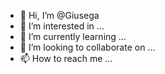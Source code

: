 - 👋 Hi, I’m @Giusega
- 👀 I’m interested in ...
- 🌱 I’m currently learning ...
- 💞️ I’m looking to collaborate on ...
- 📫 How to reach me ...

<!---
Giusega/Giusega is a ✨ special ✨ repository because its `README.md` (this file) appears on your GitHub profile.
You can click the Preview link to take a look at your changes.
--->
